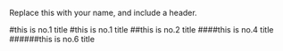 Replace this with your name, and include a header.

#this is no.1 title
#this is no.1 title
##this is no.2 title
####this is no.4 title
######this is no.6 title

